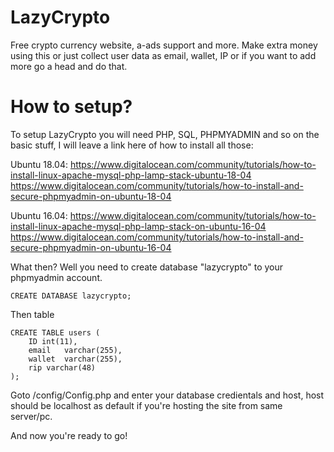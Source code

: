 # LazyCrypto
Free crypto currency website, a-ads support and more. Make extra money using this or just collect user data as email, wallet, IP or if you want to add more go a head and do that.

# How to setup?
To setup LazyCrypto you will need PHP, SQL, PHPMYADMIN and so on the basic stuff, I will leave a link here of how to install all those: 

Ubuntu 18.04:
https://www.digitalocean.com/community/tutorials/how-to-install-linux-apache-mysql-php-lamp-stack-ubuntu-18-04
https://www.digitalocean.com/community/tutorials/how-to-install-and-secure-phpmyadmin-on-ubuntu-18-04

Ubuntu 16.04:
https://www.digitalocean.com/community/tutorials/how-to-install-linux-apache-mysql-php-lamp-stack-on-ubuntu-16-04
https://www.digitalocean.com/community/tutorials/how-to-install-and-secure-phpmyadmin-on-ubuntu-16-04

What then? Well you need to create database "lazycrypto" to your phpmyadmin account.
```
CREATE DATABASE lazycrypto;
```
Then table 
```
CREATE TABLE users (
    ID int(11),
    email	varchar(255),
    wallet	varchar(255),
    rip	varchar(48)	
); 
```

Goto /config/Config.php and enter your database credientals and host, host should be localhost as default if you're hosting the site from same server/pc.

And now you're ready to go!
